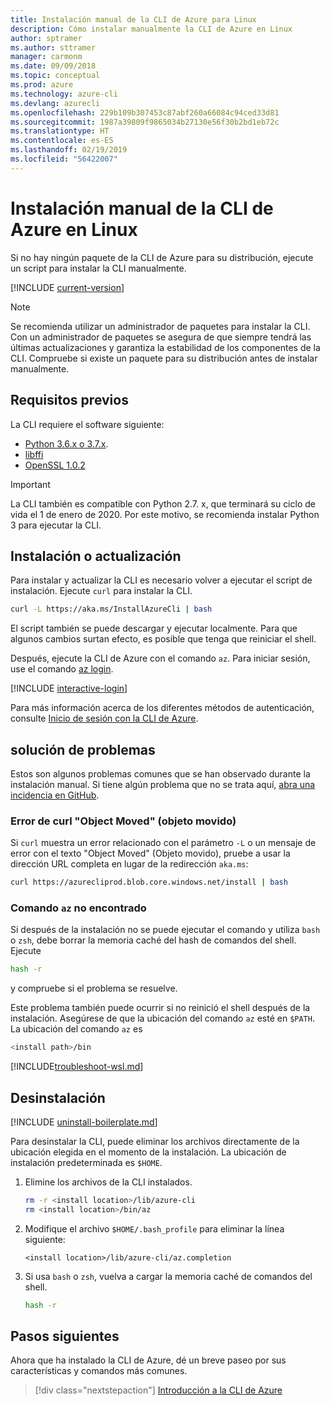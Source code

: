 ```yaml
---
title: Instalación manual de la CLI de Azure para Linux
description: Cómo instalar manualmente la CLI de Azure en Linux
author: sptramer
ms.author: sttramer
manager: carmonm
ms.date: 09/09/2018
ms.topic: conceptual
ms.prod: azure
ms.technology: azure-cli
ms.devlang: azurecli
ms.openlocfilehash: 229b109b307453c87abf260a66084c94ced33d81
ms.sourcegitcommit: 1987a39809f9865034b27130e56f30b2bd1eb72c
ms.translationtype: HT
ms.contentlocale: es-ES
ms.lasthandoff: 02/19/2019
ms.locfileid: "56422007"
---
```

# <a name="install-azure-cli-on-linux-manually"></a>Instalación manual de la CLI de Azure en Linux

Si no hay ningún paquete de la CLI de Azure para su distribución, ejecute un script para instalar la CLI manualmente.

[!INCLUDE [current-version](includes/current-version.md)]

> [!NOTE]
> Se recomienda utilizar un administrador de paquetes para instalar la CLI. Con un administrador de paquetes se asegura de que siempre tendrá las últimas actualizaciones y garantiza la estabilidad de los componentes de la CLI. Compruebe si existe un paquete para su distribución antes de instalar manualmente.

## <a name="prerequisites"></a>Requisitos previos

La CLI requiere el software siguiente:

* [Python 3.6.x o 3.7.x](https://www.python.org/downloads/). 
* [libffi](https://sourceware.org/libffi/)
* [OpenSSL 1.0.2](https://www.openssl.org/source/)

> [!IMPORTANT]
>
> La CLI también es compatible con Python 2.7. x, que terminará su ciclo de vida el 1 de enero de 2020. Por este motivo, se recomienda instalar Python 3 para ejecutar la CLI.

## <a name="install-or-update"></a>Instalación o actualización

Para instalar y actualizar la CLI es necesario volver a ejecutar el script de instalación. Ejecute `curl` para instalar la CLI.

```bash
curl -L https://aka.ms/InstallAzureCli | bash
```

El script también se puede descargar y ejecutar localmente. Para que algunos cambios surtan efecto, es posible que tenga que reiniciar el shell.

Después, ejecute la CLI de Azure con el comando `az`. Para iniciar sesión, use el comando [az login](/cli/azure/reference-index#az-login).

[!INCLUDE [interactive-login](includes/interactive-login.md)]

Para más información acerca de los diferentes métodos de autenticación, consulte [Inicio de sesión con la CLI de Azure](authenticate-azure-cli.md).

## <a name="troubleshooting"></a>solución de problemas

Estos son algunos problemas comunes que se han observado durante la instalación manual. Si tiene algún problema que no se trata aquí, [abra una incidencia en GitHub](https://github.com/Azure/azure-cli/issues).

### <a name="curl-object-moved-error"></a>Error de curl "Object Moved" (objeto movido)

Si `curl` muestra un error relacionado con el parámetro `-L` o un mensaje de error con el texto "Object Moved" (Objeto movido), pruebe a usar la dirección URL completa en lugar de la redirección `aka.ms`:

```bash
curl https://azurecliprod.blob.core.windows.net/install | bash
```

### <a name="az-command-not-found"></a>Comando `az` no encontrado

Si después de la instalación no se puede ejecutar el comando y utiliza `bash` o `zsh`, debe borrar la memoria caché del hash de comandos del shell. Ejecute

```bash
hash -r
```

y compruebe si el problema se resuelve.

Este problema también puede ocurrir si no reinició el shell después de la instalación. Asegúrese de que la ubicación del comando `az` esté en `$PATH`. La ubicación del comando `az` es

```bash
<install path>/bin
```

[!INCLUDE[troubleshoot-wsl.md](includes/troubleshoot-wsl.md)]

## <a name="uninstall"></a>Desinstalación

[!INCLUDE [uninstall-boilerplate.md](includes/uninstall-boilerplate.md)]

Para desinstalar la CLI, puede eliminar los archivos directamente de la ubicación elegida en el momento de la instalación. La ubicación de instalación predeterminada es `$HOME`.

1. Elimine los archivos de la CLI instalados.

   ```bash
   rm -r <install location>/lib/azure-cli
   rm <install location>/bin/az
   ```

2. Modifique el archivo `$HOME/.bash_profile` para eliminar la línea siguiente:

   ```text
   <install location>/lib/azure-cli/az.completion
   ```

3. Si usa `bash` o `zsh`, vuelva a cargar la memoria caché de comandos del shell.

   ```bash
   hash -r
   ```

## <a name="next-steps"></a>Pasos siguientes

Ahora que ha instalado la CLI de Azure, dé un breve paseo por sus características y comandos más comunes.

> [!div class="nextstepaction"]
> [Introducción a la CLI de Azure](get-started-with-azure-cli.md)
